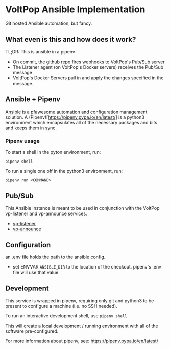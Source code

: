 # VoltPop Ansible Implementation

Git hosted Ansible automation, but fancy.

## What even is this and how does it work?

TL;DR: This is ansible in a pipenv

* On commit, the github repo fires webhooks to VoltPop's Pub/Sub server
* The Listener agent (on VoltPop's Docker servers) receives the Pub/Sub message
* VoltPop's Docker Servers pull in and apply the changes specified in the message.

## Ansible + Pipenv

[Ansible](https://docs.ansible.com/ansible/latest/user_guide/index.html#getting-started) is a pfawesome automation and configuration management solution. A (Pipenv)[https://pipenv.pypa.io/en/latest/] is a python3 environment which encapsulates all of the necessary packages and bits and keeps them in sync.

### Pipenv usage

To start a shell in the pyton environment, run:

`pipenv shell`

To run a single one off in the python3 environment, run:

`pipenv run <COMMAND>`

## Pub/Sub 

This Ansible instance is meant to be used in conjunction with the VoltPop vp-listener and vp-announce services.

* [vp-listener](https://github.com/voltpop/vp-listener)
* [vp-announce](https://github.com/voltpop/vp-announce)

## Configuration

an .env file holds the path to the ansible config.
* set ENVVAR `ANSIBLE_DIR` to the location of the checkout. pipenv's .env file will use that value.

## Development

This service is wrapped in pipenv, requiring only git and python3 to be present to configure a machine
(i.e. no SSH needed).

To run an interactive development shell, use `pipenv shell`

This will create a local development / running environment with all of the software pre-configured.

For more information about pipenv, see: https://pipenv.pypa.io/en/latest/
